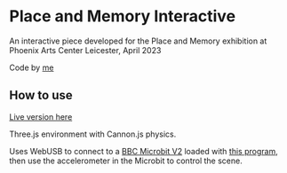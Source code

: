 # Place and Memory Interactive
An interactive piece developed for the Place and Memory exhibition at Phoenix Arts Center Leicester, April 2023

Code by [me](adam-stephenson.co.uk)

## How to use
[Live version here](https://place-and-memory.vercel.app/)

Three.js environment with Cannon.js physics.

Uses WebUSB to connect to a [BBC Microbit V2](https://microbit.org/new-microbit/) loaded with [this program](https://makecode.microbit.org/_UvvfAhR95crH), then use the accelerometer in the Microbit to control the scene.
